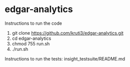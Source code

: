 # edgar-analytics

Instructions to run the code

1. git clone https://github.com/kruti3/edgar-analytics.git
2. cd edgar-analytics
3. chmod 755 run.sh
4. ./run.sh

Instructions to run the tests: insight_testsuite/README.md